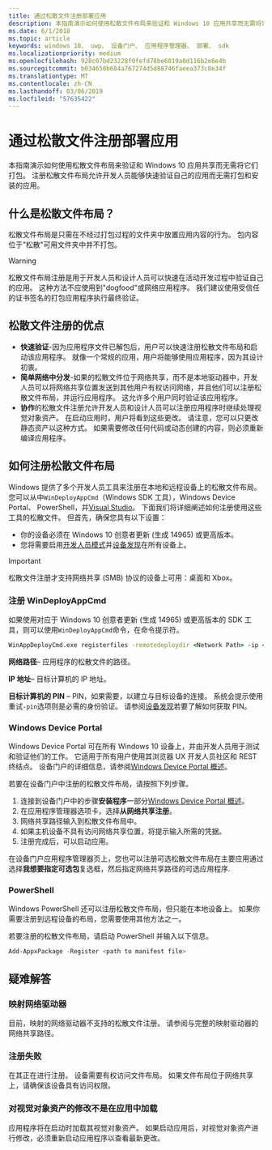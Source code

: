 ```yaml
---
title: 通过松散文件注册部署应用
description: 本指南演示如何使用松散文件布局来验证和 Windows 10 应用共享而无需将它们打包。
ms.date: 6/1/2018
ms.topic: article
keywords: windows 10、 uwp、 设备门户、 应用程序管理器、 部署、 sdk
ms.localizationpriority: medium
ms.openlocfilehash: 928c07bd23228f0fefd78be6019a0d116b2e6e4b
ms.sourcegitcommit: b034650b684a767274d5d88746faeea373c8e34f
ms.translationtype: MT
ms.contentlocale: zh-CN
ms.lasthandoff: 03/06/2019
ms.locfileid: "57635422"
---
```

# <a name="deploy-an-app-through-loose-file-registration"></a>通过松散文件注册部署应用 

本指南演示如何使用松散文件布局来验证和 Windows 10 应用共享而无需将它们打包。 注册松散文件布局允许开发人员能够快速验证自己的应用而无需打包和安装的应用。 

## <a name="what-is-a-loose-file-layout"></a>什么是松散文件布局？

松散文件布局是只需在不经过打包过程的文件夹中放置应用内容的行为。 包内容位于"松散"可用文件夹中并不打包。 

> [!WARNING]
> 松散文件布局注册是用于开发人员和设计人员可以快速在活动开发过程中验证自己的应用。 这种方法不应使用到"dogfood"或网络应用程序。 我们建议使用受信任的证书签名的打包应用程序执行最终验证。 

## <a name="advantages-of-loose-file-registration"></a>松散文件注册的优点

- **快速验证**-因为应用程序文件已解包后，用户可以快速注册松散文件布局和启动该应用程序。 就像一个常规的应用，用户将能够使用应用程序，因为其设计初衷。 
- **简单网络中分发**-如果的松散文件位于网络共享，而不是本地驱动器中，开发人员可以将网络共享位置发送到其他用户有权访问网络，并且他们可以注册松散文件布局，并运行应用程序。 这允许多个用户同时验证该应用程序。 
- **协作**的松散文件注册允许开发人员和设计人员可以注册应用程序时继续处理视觉对象资产。 在启动应用时，用户将看到这些更改。 请注意，您可以只更改静态资产以这种方式。 如果需要修改任何代码或动态创建的内容，则必须重新编译应用程序。

## <a name="how-to-register-a-loose-file-layout"></a>如何注册松散文件布局

Windows 提供了多个开发人员工具来注册在本地和远程设备上的松散文件布局。 您可以从中`WinDeployAppCmd`（Windows SDK 工具），Windows Device Portal、 PowerShell，并[Visual Studio](https://docs.microsoft.com/windows/uwp/debug-test-perf/deploying-and-debugging-uwp-apps#register-layout-from-network)。 下面我们将详细阐述如何注册使用这些工具的松散文件。 但首先，确保您具有以下设置：

- 你的设备必须在 Windows 10 创意者更新 (生成 14965) 或更高版本。
- 您将需要启用[开发人员模式](https://msdn.microsoft.com/windows/uwp/get-started/enable-your-device-for-development)并[设备发现](https://docs.microsoft.com/en-us/windows/uwp/get-started/enable-your-device-for-development#device-discovery)在所有设备上。

> [!IMPORTANT]
> 松散文件注册才支持网络共享 (SMB) 协议的设备上可用：桌面和 Xbox。 

### <a name="register-with-windeployappcmd"></a>注册 WinDeployAppCmd

如果使用对应于 Windows 10 创意者更新 (生成 14965) 或更高版本的 SDK 工具，则可以使用`WinDeployAppCmd`命令，在命令提示符。

```cmd
WinAppDeployCmd.exe registerfiles -remotedeploydir <Network Path> -ip <IP Address> -pin <target machine PIN>
```

**网络路径**– 应用程序的松散文件的路径。

**IP 地址**– 目标计算机的 IP 地址。

**目标计算机的 PIN** – PIN，如果需要，以建立与目标设备的连接。 系统会提示使用重试`-pin`选项则是必需的身份验证。 请参阅[设备发现](https://docs.microsoft.com/windows/uwp/get-started/enable-your-device-for-development#device-discovery)若要了解如何获取 PIN。

### <a name="windows-device-portal"></a>Windows Device Portal

Windows Device Portal 可在所有 Windows 10 设备上，并由开发人员用于测试和验证他们的工作。 它适用于所有用户使用其浏览器 UX 开发人员社区和 REST 终结点。 设备门户的详细信息，请参阅[Windows Device Portal 概述](device-portal.md)。

若要在设备门户中注册的松散文件布局，请按照下列步骤。

1. 连接到设备门户中的步骤**安装程序**一部分[Windows Device Portal 概述](device-portal.md)。
1. 在应用程序管理器选项卡，选择**从网络共享注册**。
1. 网络共享路径输入到松散文件布局中。 
1. 如果主机设备不具有访问网络共享位置，将提示输入所需的凭据。
1. 注册完成后，可以启动应用。

在设备门户应用程序管理器页上，您也可以注册可选松散文件布局在主要应用通过选择**我想要指定可选包**复选框，然后指定网络共享路径的可选应用程序. 

### <a name="powershell"></a>PowerShell 

Windows PowerShell 还可以注册松散文件布局，但只能在本地设备上。 如果你需要注册到远程设备的布局，您需要使用其他方法之一。 

若要注册的松散文件布局，请启动 PowerShell 并输入以下信息。

```PowerShell
Add-AppxPackage -Register <path to manifest file>
```

## <a name="troubleshooting"></a>疑难解答

### <a name="mapped-network-drives"></a>映射网络驱动器
目前，映射的网络驱动器不支持的松散文件注册。 请参阅与完整的映射驱动器的网络共享路径。

### <a name="registration-failure"></a>注册失败
在其正在进行注册。 设备需要有权访问文件布局。 如果文件布局位于网络共享上，请确保该设备具有访问权限。 

### <a name="modifications-to-visual-assets-arent-being-loaded-in-the-app"></a>对视觉对象资产的修改不是在应用中加载 
应用程序将在启动时加载其视觉对象资产。 如果启动应用后，对视觉对象资产进行修改，必须重新启动应用程序以查看最新更改。